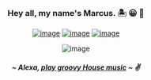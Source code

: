             
<div align=center>
 
### Hey all, my name's Marcus. 	:desert_island:	:grinning: :call_me_hand: 

 
[![image](https://img.shields.io/badge/LinkedIn-0077B5?style=for-the-badge&logo=linkedin&logoColor=white)](https://www.linkedin.com/in/marcusanthonylorenzo/) [![image](https://img.shields.io/badge/Instagram-E4405F?style=for-the-badge&logo=instagram&logoColor=white)](https://www.instagram.com/marcusanthonylorenzo/) [![image](https://img.shields.io/badge/Gmail-D14836?style=for-the-badge&logo=gmail&logoColor=white)](mailto:marcus.anthony.lorenzo)

![image](https://media0.giphy.com/media/ZrlYxeVZ0zqkU/200w.gif?cid=82a1493bihjpoeklnsatzbgux2vdo1aha4dzpovzi68bofaj&rid=200w.gif&ct=g)
##### ~ Alexa, [play groovy House music](https://youtu.be/AmxVbZpIf1E?t=84) ~  :v:

<!-- [![](https://github-readme-stats.vercel.app/api?username=marcusanthonylorenzo&count_private=true&show_icons=true)](https://github.com/anuraghazra/github-readme-stats)
            
[![Top Langs](https://github-readme-stats.vercel.app/api/top-langs/?username=marcusanthonylorenzo&layout=compact)](https://github.com/anuraghazra/github-readme-stats)
 -->
</div>


<!---
marcusanthonylorenzo/marcusanthonylorenzo is a ✨ special ✨ repository because its `README.md` (this file) appears on your GitHub profile.
You can click the Preview link to take a look at your changes.
--->
